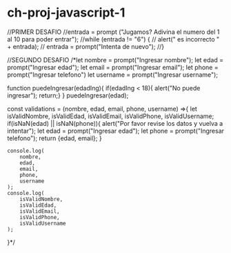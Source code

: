 # ch-proj-javascript-1

//PRIMER DESAFIO
//entrada = prompt ("Jugamos? Adivina el numero del 1 al 10 para poder entrar");
//while (entrada != "6") {
//    alert(" es incorrecto " + entrada);
//    entrada = prompt("Intenta de nuevo");
//}

//SEGUNDO DESAFIO
/*let nombre = prompt("Ingresar nombre");
let edad = prompt("Ingresar edad");
let email = prompt("Ingresar email");
let phone = prompt("Ingresar telefono")
let username = prompt("Ingresar username");


function puedeIngresar(edadIng){
    if(edadIng < 18){ alert("No puede ingresar"); return;}
}
puedeIngresar(edad);


const validations = (nombre, edad, email, phone, username) =>{
    let isValidNombre, isValidEdad, isValidEmail, isValidPhone, isValidUsername;
    if(isNaN(edad) || isNaN(phone)){
        alert("Por favor revise los datos y vuelva a intentar");
        let edad = prompt("Ingresar edad");
        let phone = prompt("Ingresar telefono");
        return {edad, email};
    }

    console.log(
        nombre,
        edad,
        email,
        phone,
        username
    );
    console.log(
        isValidNombre,
        isValidEdad,
        isValidEmail,
        isValidPhone,
        isValidUsername
    );
}*/



